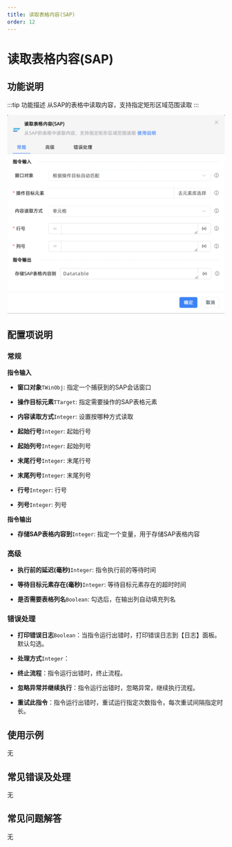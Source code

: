 ```yaml
---
title: 读取表格内容(SAP)
order: 12
---
```


# 读取表格内容(SAP)

## 功能说明

:::tip 功能描述
从SAP的表格中读取内容，支持指定矩形区域范围读取
:::

![读取表格内容(SAP)](../../../assets/读取表格内容(SAP)_command.png)

## 配置项说明

### 常规

**指令输入**

- **窗口对象**`TWinObj`: 指定一个捕获到的SAP会话窗口

- **操作目标元素**`TTarget`: 指定需要操作的SAP表格元素

- **内容读取方式**`Integer`: 设置按哪种方式读取

- **起始行号**`Integer`: 起始行号

- **起始列号**`Integer`: 起始列号

- **末尾行号**`Integer`: 末尾行号

- **末尾列号**`Integer`: 末尾列号

- **行号**`Integer`: 行号

- **列号**`Integer`: 列号


**指令输出**

- **存储SAP表格内容到**`Integer`: 指定一个变量，用于存储SAP表格内容

### 高级

- **执行前的延迟(毫秒)**`Integer`: 指令执行前的等待时间

- **等待目标元素存在(毫秒)**`Integer`: 等待目标元素存在的超时时间

- **是否需要表格列名**`Boolean`: 勾选后，在输出列自动填充列名

### 错误处理

- **打印错误日志**`Boolean`：当指令运行出错时，打印错误日志到【日志】面板。默认勾选。

- **处理方式**`Integer`：

 - **终止流程**：指令运行出错时，终止流程。

 - **忽略异常并继续执行**：指令运行出错时，忽略异常，继续执行流程。

 - **重试此指令**：指令运行出错时，重试运行指定次数指令，每次重试间隔指定时长。

## 使用示例
无

## 常见错误及处理

无

## 常见问题解答

无

